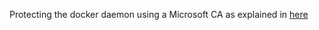 Protecting the docker daemon using a Microsoft CA as explained in [here](/blog/2016/11/08/using-a-microsoft-ca-to-secure-docker/)
